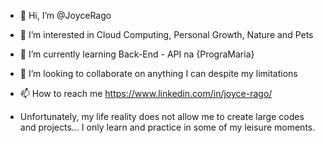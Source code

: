 - 👋 Hi, I’m @JoyceRago
- 👀 I’m interested in Cloud Computing, Personal Growth, Nature and Pets
- 🌱 I’m currently learning Back-End - API na {PrograMaria}
- 💞️ I’m looking to collaborate on anything I can despite my limitations
- 📫 How to reach me https://www.linkedin.com/in/joyce-rago/

- Unfortunately, my life reality does not allow me to create large codes and projects... I only learn and practice in some of my leisure moments.

<!---
JoyceRago/JoyceRago is a ✨ special ✨ repository because its `README.md` (this file) appears on your GitHub profile.
You can click the Preview link to take a look at your changes.
--->
